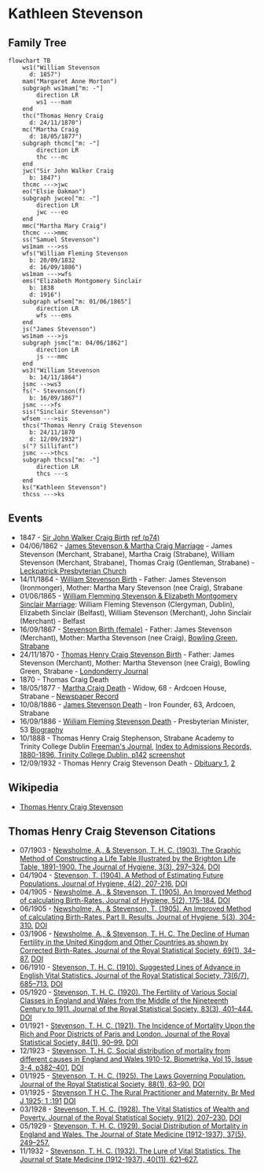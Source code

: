 # Kathleen Stevenson

## Family Tree

```mermaid
flowchart TB
    ws1("William Stevenson
      d: 1857")
    mam("Margaret Anne Morton")
    subgraph ws1mam["m: -"]
        direction LR
        ws1 ---mam
    end
    thc("Thomas Henry Craig
      d: 24/11/1870")
    mc("Martha Craig
      d: 18/05/1877")
    subgraph thcmc["m: -"]
        direction LR
        thc ---mc
    end
    jwc("Sir John Walker Craig
      b: 1847")
    thcmc --->jwc
    eo("Elsie Oakman")
    subgraph jwceo["m: -"]
        direction LR
        jwc ---eo
    end
    mmc("Martha Mary Craig")    
    thcmc --->mmc
    ss("Samuel Stevenson")
    ws1mam --->ss
    wfs("William Fleming Stevenson
      b: 20/09/1832
      d: 16/09/1886")
    ws1mam --->wfs
    ems("Elizabeth Montgomery Sinclair
      b: 1838
      d: 1916")
    subgraph wfsem["m: 01/06/1865"]
        direction LR
        wfs ---ems
    end
    js("James Stevenson")
    ws1mam --->js
    subgraph jsmc["m: 04/06/1862"]
        direction LR
        js ---mmc
    end
    ws3("William Stevenson
      b: 14/11/1864")
    jsmc -->ws3
    fs("- Stevenson(f)
      b: 16/09/1867")
    jsmc --->fs
    sis("Sinclair Stevenson")
    wfsem --->sis
    thcs("Thomas Henry Craig Stevenson
      b: 24/11/1870
      d: 12/09/1932")
    s("? Sillifant")
    jsmc --->thcs
    subgraph thcss["m: -"]
        direction LR
        thcs ---s
    end
    ks("Kathleen Stevenson")
    thcss --->ks
```

## Events

- 1847 - [Sir John Walker Craig Birth][wwjwc] [ref (p74)][wwljwc]
- 04/06/1862 - [James Stevenson & Martha Craig Marriage][mjsmc] - James Stevenson (Merchant, Strabane), Martha Craig (Strabane), William Stevenson (Merchant, Strabane), Thomas Craig (Gentleman, Strabane) - [Leckpatrick Presbyterian Church][leckpatrick]
- 14/11/1864 - [William Stevenson Birth][bws] - Father: James Stevenson (Ironmonger), Mother: Martha Mary Stevenson (nee Craig), Strabane
- 01/06/1865 - [William Flemming Stevenson & Elizabeth Montgomery Sinclair Marriage][mwfsems]: William Fleming Stevenson (Clergyman, Dublin), Elizabeth Sinclair (Belfast), William Stevenson (Merchant), John Sinclair (Merchant) - Belfast
- 16/09/1867 - [Stevenson Birth (female)][bfs] - Father: James Stevenson (Merchant), Mother: Martha Stevenson (nee Craig), [Bowling Green, Strabane][bowling-green]
- 24/11/1870 - [Thomas Henry Craig Stevenson Birth][bthcs] - Father: James Stevenson (Merchant), Mother: Martha Stevenson (nee Craig), Bowling Green, Strabane - [Londonderry Journal](https://www.cotyroneireland.com/surnames/stevenson3.html)
- 1870 - Thomas Craig Death
- 18/05/1877 - [Martha Craig Death][dmc1] - Widow, 68 - Ardcoen House, Strabane - [Newspaper Record](https://www.genealogy.com/forum/surnames/topics/stevenson/3206/)
- 10/08/1886 - [James Stevenson Death][djs] - Iron Founder, 63, Ardcoen, Strabane
- 16/09/1886 - [Wiiliam Fleming Stevenson Death][dwfs] - Presbyterian Minister, 53 [Biography][biowfs]
- 10/1888 - Thomas Henry Craig Stephenson, Strabane Academy to Trinity College Dublin [Freeman's Journal][fj], [Index to Admissions Records, 1880-1896, Trinity College Dublin, p142][thcs-tcd] [screenshot][thcs-tcdss]
- 12/09/1932 - Thomas Henry Craig Stevenson Death - [Obituary 1][othcs1], [2][othcs2]

## Wikipedia

- [Thomas Henry Craig Stevenson](https://en.wikipedia.org/wiki/T._H._C._Stevenson)

## Thomas Henry Craig Stevenson Citations

- 07/1903 - [Newsholme, A., & Stevenson, T. H. C. (1903). The Graphic Method of Constructing a Life Table Illustrated by the Brighton Life Table, 1891-1900. The Journal of Hygiene, 3(3), 297–324.](./newsholme-stevenson-the-graphic-method-of-constructing-a-life-table-illustrated-by-the-brighton-life-table-18911900.pdf) [DOI](https://doi.org/10.1017/S002217240003285X)
- 04/1904 - [Stevenson, T. (1904). A Method of Estimating Future Populations. Journal of Hygiene, 4(2), 207-216.](./stevenson-a-method-of-estimating-future-populations.pdf) [DOI](https://doi.org/10.1017/S0022172400002138)
- 04/1905 - [Newsholme, A., & Stevenson, T. (1905). An Improved Method of calculating Birth-Rates. Journal of Hygiene, 5(2), 175-184.](./newsholme-stevenson-an-improved-method-of-calculating-birth-rates.pdf) [DOI](https://doi.org/10.1017/S0022172400002436)
- 06/1905 - [Newsholme, A., & Stevenson, T. (1905). An Improved Method of calculating Birth-Rates. Part II. Results. Journal of Hygiene, 5(3), 304-310.](./newson-stevenson-an-improved-method-of-calculating-birth-rates-part-ii-results.pdf) [DOI](https://doi.org/10.1017/S0022172400002576)
- 03/1906 - [Newsholme, A., & Stevenson, T. H. C. The Decline of Human Fertility in the United Kingdom and Other Countries as shown by Corrected Birth-Rates. Journal of the Royal Statistical Society, 69(1), 34–87.](https://www.jstor.org/stable/2339549) [DOI](https://doi.org/10.2307/2339549)
- 06/1910 - [Stevenson, T. H. C. (1910). Suggested Lines of Advance in English Vital Statistics. Journal of the Royal Statistical Society, 73(6/7), 685–713.](https://www.jstor.org/stable/2339921) [DOI](https://doi.org/10.2307/2339921)
- 05/1920 - [Stevenson, T. H. C. (1920). The Fertility of Various Social Classes in England and Wales from the Middle of the Nineteenth Century to 1911. Journal of the Royal Statistical Society, 83(3), 401–444.](https://www.jstor.org/stable/2340958) [DOI](https://doi.org/10.2307/2340958)
- 01/1921 - [Stevenson, T. H. C. (1921). The Incidence of Mortality Upon the Rich and Poor Districts of Paris and London. Journal of the Royal Statistical Society, 84(1), 90–99.](https://www.jstor.org/stable/2340592) [DOI](https://doi.org/10.2307/2340592)
- 12/1923 - [Stevenson, T. H. C, Social distribution of mortality from different causes in England and Wales 1910-12. Biometrika, Vol 15, Issue 3-4, p382–401](https://academic.oup.com/biomet/article-abstract/15/3-4/382/201418), [DOI](https://doi.org/10.1093/biomet/15.3-4.382)
- 01/1925 - [Stevenson, T. H. C. (1925). The Laws Governing Population. Journal of the Royal Statistical Society, 88(1), 63–90.](https://www.jstor.org/stable/2341577) [DOI](https://doi.org/10.2307/2341577)
- 01/1925 - [Stevenson T H C. The Rural Practitioner and Maternity. Br Med J 1925; 1 :191](./stevenson-bmj-191.1.extract.jpg) [DOI](https://doi.org/10.1136/bmj.1.3343.191)
- 03/1928 - [Stevenson, T. H. C. (1928). The Vital Statistics of Wealth and Poverty. Journal of the Royal Statistical Society, 91(2), 207–230.](https://www.jstor.org/stable/2341530) [DOI](https://doi.org/10.2307/2341530)
- 05/1929 - [Stevenson, T. H. C. (1929). Social Distribution of Mortality in England and Wales. The Journal of State Medicine (1912-1937), 37(5), 249–257.](http://www.jstor.org/stable/45207521)
- 11/1932 - [Stevenson, T. H. C. (1932). The Lure of Vital Statistics. The Journal of State Medicine (1912-1937), 40(11), 621–627.](http://www.jstor.org/stable/45208152)

[bws]: ./william-stevenson-birth-2321710.pdf
[bfs]: ./f-stevenson-birth-2276746.pdf
[bthcs]: ./thomas-stevenson-birth-2218341.pdf
[mjsmc]: ./james-stevenson-martha-craig-marriage-5495910.pdf
[mwfsems]: ./william-f-stevenson-elizabeth-sinclair-marriage-8257038.pdf
[djs]: ./james-stevenson-death-4786804.pdf
[dmc1]: ./martha-craig-1-death-7210651.pdf
[dwfs]: ./william-fleming-stevenson-death-4784432.pdf
[biowfs]: https://www.dib.ie/biography/stevenson-william-fleming-a8294
[wwjwc]: ./Thom's_Irish_who's_who.djvu.jpg
[wwljwc]: https://ia600207.us.archive.org/26/items/thomsirishwhoswh00dubl/thomsirishwhoswh00dubl.pdf
[leckpatrick]: https://maps.app.goo.gl/GLChqzaDe9irynTAA
[bowling-green]: https://maps.app.goo.gl/ThU7yL2vC82EjYhE9
[fj]: https://soc.genealogy.ireland.narkive.com/GbOUCUoP/excerpts-from-irish-newspapers
[thcs-tcd]: https://digitalcollections.tcd.ie/concern/works/41687k72w
[thcs-tcdss]: ./thcs-trinity-entrance.png
[othcs1]: ./THC%20Stevenson%20obit%20brmedj07406-0038.pdf
[othcs2]: ./THC%20Stevenson%20obit%203.pdf
